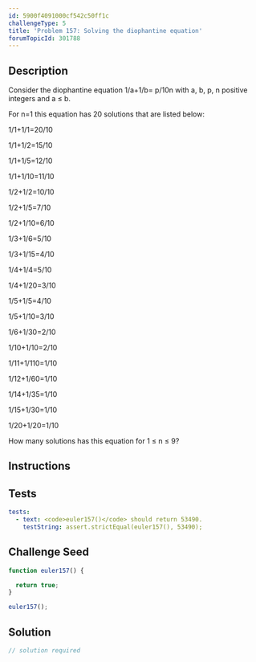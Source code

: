 ```yaml
---
id: 5900f4091000cf542c50ff1c
challengeType: 5
title: 'Problem 157: Solving the diophantine equation'
forumTopicId: 301788
---
```


## Description

<section id='description'>

Consider the diophantine equation 1/a+1/b= p/10n with a, b, p, n positive integers and a ≤ b.

For n=1 this equation has 20 solutions that are listed below:

1/1+1/1=20/10

1/1+1/2=15/10

1/1+1/5=12/10

1/1+1/10=11/10

1/2+1/2=10/10

1/2+1/5=7/10

1/2+1/10=6/10

1/3+1/6=5/10

1/3+1/15=4/10

1/4+1/4=5/10

1/4+1/20=3/10

1/5+1/5=4/10

1/5+1/10=3/10

1/6+1/30=2/10

1/10+1/10=2/10

1/11+1/110=1/10

1/12+1/60=1/10

1/14+1/35=1/10

1/15+1/30=1/10

1/20+1/20=1/10

How many solutions has this equation for 1 ≤ n ≤ 9?

</section>

## Instructions

<section id='instructions'>

</section>

## Tests

<section id='tests'>

```yml
tests:
  - text: <code>euler157()</code> should return 53490.
    testString: assert.strictEqual(euler157(), 53490);

```

</section>

## Challenge Seed

<section id='challengeSeed'>

<div id='js-seed'>

```js
function euler157() {

  return true;
}

euler157();
```

</div>

</section>

## Solution

<section id='solution'>

```js
// solution required
```

</section>
